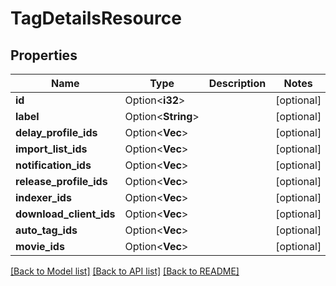 # TagDetailsResource

## Properties

Name | Type | Description | Notes
------------ | ------------- | ------------- | -------------
**id** | Option<**i32**> |  | [optional]
**label** | Option<**String**> |  | [optional]
**delay_profile_ids** | Option<**Vec<i32>**> |  | [optional]
**import_list_ids** | Option<**Vec<i32>**> |  | [optional]
**notification_ids** | Option<**Vec<i32>**> |  | [optional]
**release_profile_ids** | Option<**Vec<i32>**> |  | [optional]
**indexer_ids** | Option<**Vec<i32>**> |  | [optional]
**download_client_ids** | Option<**Vec<i32>**> |  | [optional]
**auto_tag_ids** | Option<**Vec<i32>**> |  | [optional]
**movie_ids** | Option<**Vec<i32>**> |  | [optional]

[[Back to Model list]](../README.md#documentation-for-models) [[Back to API list]](../README.md#documentation-for-api-endpoints) [[Back to README]](../README.md)


